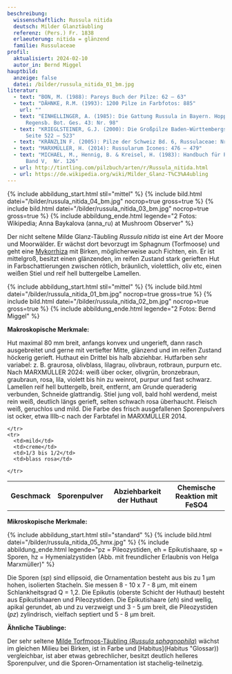 ```yaml
---
beschreibung:
  wissenschaftlich: Russula nitida
  deutsch: Milder Glanztäubling
  referenz: (Pers.) Fr. 1838
  erlaeuterung: nitida = glänzend
  familie: Russulaceae
profil:
  aktualisiert: 2024-02-10
  autor_in: Bernd Miggel
hauptbild:
  anzeige: false
  datei: /bilder/russula_nitida_01_bm.jpg
literatur:
  - text: "BON, M. (1988): Pareys Buch der Pilze: 62 – 63"
  - text: "DÄHNKE, R.M. (1993): 1200 Pilze in Farbfotos: 885"
    url: ""
  - text: "EINHELLINGER, A. (1985): Die Gattung Russula in Bayern. Hoppea, Denkschr.
      Regensb. Bot. Ges. 43: Nr. 98"
  - text: "KRIEGLSTEINER, G.J. (2000): Die Großpilze Baden-Württembergs, Band 2,
      Seite 522 – 523"
  - text: "KRÄNZLIN F. (2005): Pilze der Schweiz Bd. 6, Russulaceae: Nr. 169"
  - text: "MARXMÜLLER, H. (2014): Russularum Icones: 476 – 479"
  - text: "MICHAEL, M., Hennig, B. & Kreisel, H. (1983): Handbuch für Pilzfreunde
      Band V,  Nr. 126"
  - url: http://tintling.com/pilzbuch/arten/r/Russula_nitida.html
  - url: https://de.wikipedia.org/wiki/Milder_Glanz-T%C3%A4ubling
---
```

{% include abbildung_start.html stil="mittel" %}
{% include bild.html datei="/bilder/russula_nitida_04_bm.jpg" nocrop=true gross=true %}
{% include bild.html datei="/bilder/russula_nitida_03_bm.jpg" nocrop=true gross=true %}
{% include abbildung_ende.html legende="2 Fotos: Wikipedia;  Anna Baykalova (anna_ru) at Mushroom Observer" %}

Der nicht seltene Milde Glanz-Täubling *Russula nitida* ist eine Art der Moore und Moorwälder. Er wächst dort bevorzugt im Sphagnum (Torfmoose) und geht eine [Mykorrhiza](Mykorrhiza "Glossar") mit Birken, möglicherweise auch Fichten, ein. Er ist mittelgroß, besitzt einen glänzenden, im reifen Zustand stark gerieften Hut in Farbschattierungen zwischen rötlich, bräunlich, violettlich, oliv etc, einen weißen Stiel und reif hell buttergelbe Lamellen.

{% include abbildung_start.html stil="mittel" %}
{% include bild.html datei="/bilder/russula_nitida_01_bm.jpg" nocrop=true gross=true %}
{% include bild.html datei="/bilder/russula_nitida_02_bm.jpg" nocrop=true gross=true %}
{% include abbildung_ende.html legende="2 Fotos: Bernd Miggel" %}

**Makroskopische Merkmale:**

Hut maximal 80 mm breit, anfangs konvex und ungerieft, dann rasch ausgebreitet und gerne mit vertiefter Mitte, glänzend und im reifen Zustand höckerig gerieft. Huthaut ein Drittel bis halb abziehbar. Hutfarben sehr variabel: z. B. graurosa, olivblass, lilagrau, olivbraun, rotbraun, purpurn etc. Nach MARXMÜLLER 2024: weiß über ocker, olivgrün, bronzebraun,  graubraun, rosa, lila, violett bis hin zu weinrot, purpur und fast schwarz. Lamellen reif hell buttergelb, breit, entfernt, am Grunde queraderig verbunden, Schneide glattrandig. Stiel jung voll, bald hohl werdend, meist rein weiß, deutlich längs gerieft, selten schwach rosa überhaucht. Fleisch weiß, geruchlos und mild. Die Farbe des frisch ausgefallenen Sporenpulvers ist ocker, etwa IIIb-c nach der Farbtafel in MARXMÜLLER 2014.

<div class="table-responsive">
  <table class="table taeubling">
    <tr>
      <th rowspan="2">Geschmack</th>
      <th rowspan="2">Sporenpulver</th>
      <th rowspan="2">Abziehbarkeit der Huthaut</th>
      <th colspan="3" class="text-center">Chemische Reaktion mit FeSO4</th>
    </tr>
    <tr>
      
      
    </tr>
    <tr>
      <td>mild</td>
      <td>creme</td>
      <td>1/3 bis 1/2</td>
      <td>blass rosa</td>
       
    </tr>
  </table>
</div>

**Mikroskopische Merkmale:**

{% include abbildung_start.html stil="standard" %}
{% include bild.html datei="/bilder/russula_nitida_05_hmx.jpg" %}
{% include abbildung_ende.html legende="pz = Pileozystiden, eh = Epikutishaare, sp = Sporen, hz = Hymenialzystiden (Abb. mit freundlicher Erlaubnis von Helga Marxmüller)" %}

Die Sporen (*sp*) sind ellipsoid, die Ornamentation besteht aus bis zu 1 µm hohen, isolierten Stacheln. Sie messen 8 - 10 x 7 - 8 µm, mit einem Schlankheitsgrad Q = 1,2. Die Epikutis (oberste Schicht der Huthaut) besteht aus Epikutishaaren und Pileozystiden. Die Epikutishaare (*eh*) sind wellig, apikal gerundet, ab und zu verzweigt und 3 - 5 µm breit, die Pileozystiden (*pz*) zylindrisch, vielfach septiert und 5 - 8  µm breit.

**Ähnliche Täublinge:**

Der sehr seltene [Milde Torfmoos-Täubling (*Russula sphagnophila*)](/pilze/russula-sphagnophila-milder-torfmoos-täubling) wächst im gleichen Milieu bei Birken, ist in Farbe und \[Habitus](Habitus "Glossar)) vergleichbar, ist aber etwas gebrechlicher, besitzt deutlich helleres Sporenpulver, und die Sporen-Ornamentation ist stachelig-teilnetzig.